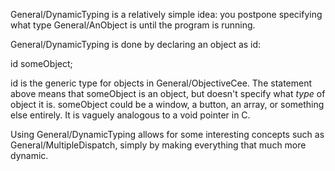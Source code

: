 

General/DynamicTyping is a relatively simple idea: you postpone specifying what type General/AnObject is until the program is running.

General/DynamicTyping is done by declaring an object as id:

    
id someObject;


id is the generic type for objects in General/ObjectiveCee.  The statement above means that someObject is an object, but doesn't specify what *type* of object it is.  someObject could be a window, a button, an array, or something else entirely.  It is vaguely analogous to a void pointer in C.

Using General/DynamicTyping allows for some interesting concepts such as General/MultipleDispatch, simply by making everything that much more dynamic.